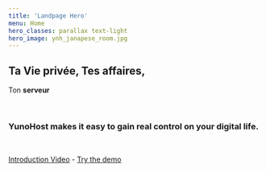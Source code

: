 ```yaml
---
title: 'Landpage Hero'
menu: Home
hero_classes: parallax text-light
hero_image: ynh_janapese_room.jpg
---
```


## Ta **Vie privée**, Tes **affaires**,  
Ton **serveur**

</br>

### **YunoHost** makes it easy to gain real control on your digital life.

</br>

[Introduction Video](https://eliegavoty.fr/testou/#apps) - [Try the demo](https://learn.getgrav.org?classes=btn,btn-primary,btn-lg&target=_blank)




